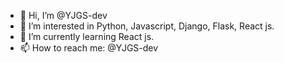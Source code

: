 - 👋 Hi, I’m @YJGS-dev
- 👀 I’m interested in Python, Javascript, Django, Flask, React js.
- 🌱 I’m currently learning React js.
- 📫 How to reach me: @YJGS-dev

<!---
YJGS-dev/YJGS-dev is a ✨ special ✨ repository because its `README.md` (this file) appears on your GitHub profile.
You can click the Preview link to take a look at your changes.
--->
